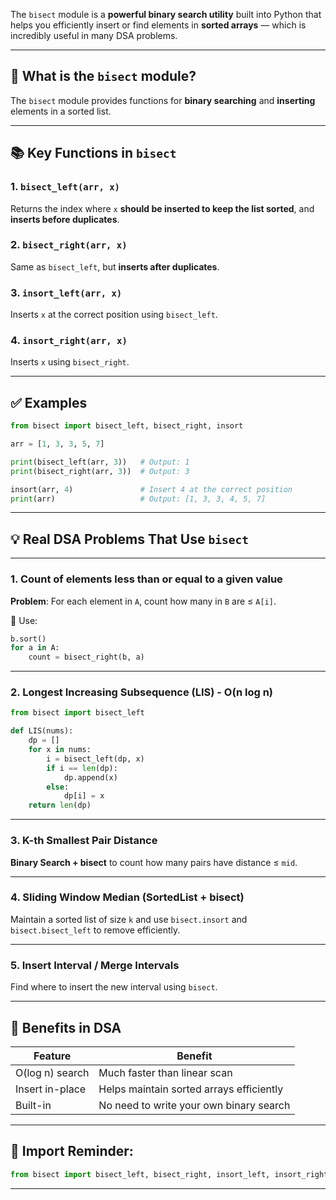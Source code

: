 The `bisect` module is a **powerful binary search utility** built into Python that helps you efficiently insert or find elements in **sorted arrays** — which is incredibly useful in many DSA problems.

---

## 🧠 What is the `bisect` module?

The `bisect` module provides functions for **binary searching** and **inserting** elements in a sorted list.

---

## 📚 Key Functions in `bisect`

### 1. `bisect_left(arr, x)`

Returns the index where `x` **should be inserted to keep the list sorted**, and **inserts before duplicates**.

### 2. `bisect_right(arr, x)`

Same as `bisect_left`, but **inserts after duplicates**.

### 3. `insort_left(arr, x)`

Inserts `x` at the correct position using `bisect_left`.

### 4. `insort_right(arr, x)`

Inserts `x` using `bisect_right`.

---

## ✅ Examples

```python
from bisect import bisect_left, bisect_right, insort

arr = [1, 3, 3, 5, 7]

print(bisect_left(arr, 3))   # Output: 1
print(bisect_right(arr, 3))  # Output: 3

insort(arr, 4)               # Insert 4 at the correct position
print(arr)                   # Output: [1, 3, 3, 4, 5, 7]
```

---

## 💡 Real DSA Problems That Use `bisect`

---

### 1. **Count of elements less than or equal to a given value**

**Problem**: For each element in `A`, count how many in `B` are ≤ `A[i]`.

🔧 Use:

```python
b.sort()
for a in A:
    count = bisect_right(b, a)
```

---

### 2. **Longest Increasing Subsequence (LIS) - O(n log n)**

```python
from bisect import bisect_left

def LIS(nums):
    dp = []
    for x in nums:
        i = bisect_left(dp, x)
        if i == len(dp):
            dp.append(x)
        else:
            dp[i] = x
    return len(dp)
```

---

### 3. **K-th Smallest Pair Distance**

**Binary Search + bisect** to count how many pairs have distance ≤ `mid`.

---

### 4. **Sliding Window Median (SortedList + bisect)**

Maintain a sorted list of size `k` and use `bisect.insort` and `bisect.bisect_left` to remove efficiently.

---

### 5. **Insert Interval / Merge Intervals**

Find where to insert the new interval using `bisect`.

---

## 🧠 Benefits in DSA

| Feature         | Benefit                                  |
| --------------- | ---------------------------------------- |
| O(log n) search | Much faster than linear scan             |
| Insert in-place | Helps maintain sorted arrays efficiently |
| Built-in        | No need to write your own binary search  |

---

## 📌 Import Reminder:

```python
from bisect import bisect_left, bisect_right, insort_left, insort_right
```

---